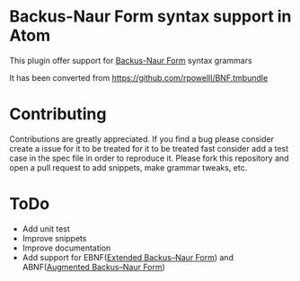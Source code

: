 # Backus-Naur Form syntax support in Atom

This plugin offer support for [Backus-Naur Form](http://en.wikipedia.org/wiki/Backus–Naur_Form) syntax grammars

It has been converted from https://github.com/rpowelll/BNF.tmbundle

# Contributing

Contributions are greatly appreciated.
If you find a bug please consider create a issue for it to be treated for it to be treated fast consider add a test case in the spec file in order to reproduce it.
Please fork this repository and open a pull request to add snippets, make grammar tweaks, etc.

# ToDo

  * Add unit test
  * Improve snippets
  * Improve documentation
  * Add support for EBNF([Extended Backus–Naur Form](http://en.wikipedia.org/wiki/Extended_Backus–Naur_Form)) and ABNF([Augmented Backus–Naur Form](http://en.wikipedia.org/wiki/Augmented_Backus–Naur_Form))
